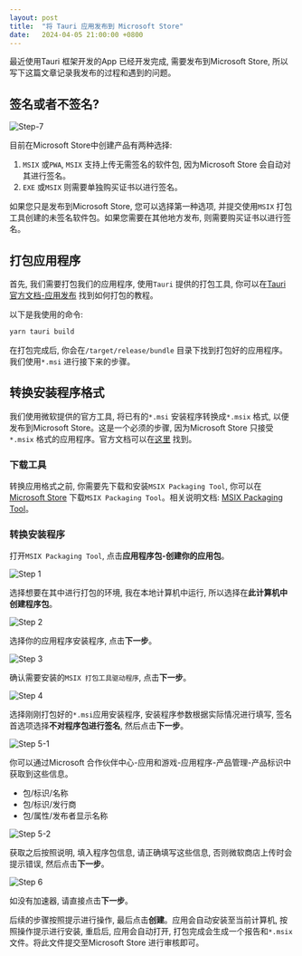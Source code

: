 ```yaml
---
layout: post
title:  "将 Tauri 应用发布到 Microsoft Store"
date:   2024-04-05 21:00:00 +0800
---
```


最近使用Tauri 框架开发的App 已经开发完成, 需要发布到Microsoft Store, 所以写下这篇文章记录我发布的过程和遇到的问题。

## 签名或者不签名?

![Step-7](/assets/img/publish-tauri-app-to-ms-store-step7.png)

目前在Microsoft Store中创建产品有两种选择:

1. `MSIX` 或`PWA`, `MSIX` 支持上传无需签名的软件包, 因为Microsoft Store 会自动对其进行签名。
2. `EXE` 或`MSIX` 则需要单独购买证书以进行签名。

如果您只是发布到Microsoft Store, 您可以选择第一种选项, 并提交使用`MSIX` 打包工具创建的未签名软件包。如果您需要在其他地方发布, 则需要购买证书以进行签名。

## 打包应用程序

首先, 我们需要打包我们的应用程序, 使用`Tauri` 提供的打包工具, 你可以在[Tauri 官方文档-应用发布](https://tauri.app/v1/guides/distribution/publishing/) 找到如何打包的教程。

以下是我使用的命令:

```bash
yarn tauri build
```

在打包完成后, 你会在`/target/release/bundle` 目录下找到打包好的应用程序。我们使用`*.msi` 进行接下来的步骤。

## 转换安装程序格式

我们使用微软提供的官方工具, 将已有的`*.msi` 安装程序转换成`*.msix` 格式, 以便发布到Microsoft Store。这是一个必须的步骤, 因为Microsoft Store 只接受`*.msix` 格式的应用程序。官方文档可以在[这里](https://learn.microsoft.com/en-us/windows/MSIX/packaging-tool/create-an-MSIX-overview) 找到。

### 下载工具

转换应用格式之前, 你需要先下载和安装`MSIX Packaging Tool`, 你可以在[Microsoft Store](https://www.microsoft.com/p/MSIX-packaging-tool/9n5lw3jbcxkf) 下载`MSIX Packaging Tool`。相关说明文档: [MSIX Packaging Tool](https://learn.microsoft.com/en-us/windows/MSIX/packaging-tool/tool-overview)。

### 转换安装程序

打开`MSIX Packaging Tool`, 点击**应用程序包-创建你的应用包**。

![Step 1](/assets/img/publish-tauri-app-to-ms-store-step1.png)

选择想要在其中进行打包的环境, 我在本地计算机中运行, 所以选择在**此计算机中创建程序包**。

![Step 2](/assets//img/publish-tauri-app-to-ms-store-step2.png)

选择你的应用程序安装程序, 点击**下一步**。

![Step 3](/assets/img/publish-tauri-app-to-ms-store-step3.png)

确认需要安装的`MSIX 打包工具驱动程序`, 点击**下一步**。

![Step 4](/assets/img/publish-tauri-app-to-ms-store-step4.png)

选择刚刚打包好的`*.msi`应用安装程序, 安装程序参数根据实际情况进行填写, 签名首选项选择**不对程序包进行签名**, 然后点击**下一步**。

![Step 5-1](/assets/img/publish-tauri-app-to-ms-store-step5-1.png)

你可以通过Microsoft 合作伙伴中心-应用和游戏-应用程序-产品管理-产品标识中获取到这些信息。

- 包/标识/名称
- 包/标识/发行商
- 包/属性/发布者显示名称

![Step 5-2](/assets/img/publish-tauri-app-to-ms-store-step5-2.png)

获取之后按照说明, 填入程序包信息, 请正确填写这些信息, 否则微软商店上传时会提示错误, 然后点击**下一步**。

![Step 6](/assets/img/publish-tauri-app-to-ms-store-step6.png)

如没有加速器, 请直接点击**下一步**。

后续的步骤按照提示进行操作, 最后点击**创建**。应用会自动安装至当前计算机, 按照操作提示进行安装, 重启后, 应用会自动打开, 打包完成会生成一个报告和`*.msix`文件。将此文件提交至Microsoft Store 进行审核即可。
